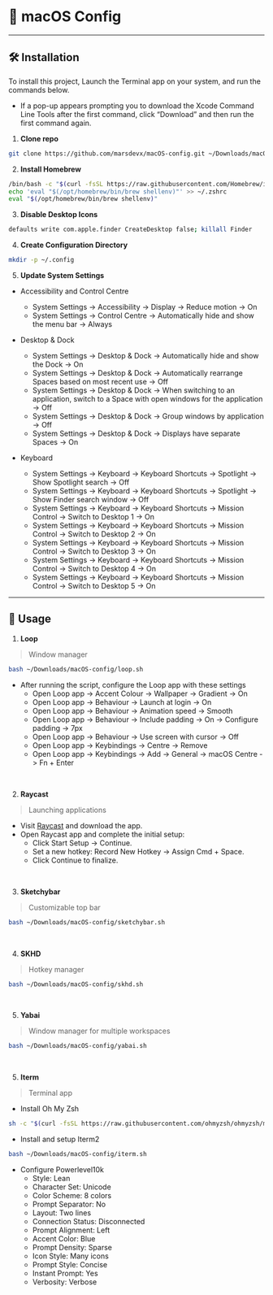 #  macOS Config

---

## 🛠️ Installation

To install this project, Launch the Terminal app on your system, and run the commands below. <br>
  - If a pop-up appears prompting you to download the Xcode Command Line Tools after the first command, click “Download” and then run the first command again.

1. **Clone repo**
```bash
git clone https://github.com/marsdevx/macOS-config.git ~/Downloads/macOS-config
```

2. **Install Homebrew**
```bash
/bin/bash -c "$(curl -fsSL https://raw.githubusercontent.com/Homebrew/install/HEAD/install.sh)"
echo 'eval "$(/opt/homebrew/bin/brew shellenv)"' >> ~/.zshrc
eval "$(/opt/homebrew/bin/brew shellenv)"
```

3. **Disable Desktop Icons**
```bash
defaults write com.apple.finder CreateDesktop false; killall Finder
```

4. **Create Configuration Directory**
```bash
mkdir -p ~/.config
```

5. **Update System Settings**

  - Accessibility and Control Centre
    - System Settings -> Accessibility -> Display -> Reduce motion -> On  
    - System Settings -> Control Centre -> Automatically hide and show the menu bar -> Always  

  - Desktop & Dock
    - System Settings -> Desktop & Dock -> Automatically hide and show the Dock -> On  
    - System Settings -> Desktop & Dock -> Automatically rearrange Spaces based on most recent use -> Off  
    - System Settings -> Desktop & Dock -> When switching to an application, switch to a Space with open windows for the application -> Off  
    - System Settings -> Desktop & Dock -> Group windows by application -> Off  
    - System Settings -> Desktop & Dock -> Displays have separate Spaces -> On  

  - Keyboard
    - System Settings -> Keyboard -> Keyboard Shortcuts -> Spotlight -> Show Spotlight search -> Off  
    - System Settings -> Keyboard -> Keyboard Shortcuts -> Spotlight -> Show Finder search window -> Off  
    - System Settings -> Keyboard -> Keyboard Shortcuts -> Mission Control -> Switch to Desktop 1 -> On  
    - System Settings -> Keyboard -> Keyboard Shortcuts -> Mission Control -> Switch to Desktop 2 -> On  
    - System Settings -> Keyboard -> Keyboard Shortcuts -> Mission Control -> Switch to Desktop 3 -> On  
    - System Settings -> Keyboard -> Keyboard Shortcuts -> Mission Control -> Switch to Desktop 4 -> On  
    - System Settings -> Keyboard -> Keyboard Shortcuts -> Mission Control -> Switch to Desktop 5 -> On  

---

## 🚀 Usage

1. **Loop**

> Window manager

```bash
bash ~/Downloads/macOS-config/loop.sh
```

- After running the script, configure the Loop app with these settings
  - Open Loop app -> Accent Colour -> Wallpaper -> Gradient -> On  
  - Open Loop app -> Behaviour -> Launch at login -> On  
  - Open Loop app -> Behaviour -> Animation speed -> Smooth  
  - Open Loop app -> Behaviour -> Include padding -> On -> Configure padding -> 7px  
  - Open Loop app -> Behaviour -> Use screen with cursor -> Off  
  - Open Loop app -> Keybindings -> Centre -> Remove  
  - Open Loop app -> Keybindings -> Add -> General -> macOS Centre -> Fn + Enter 

<br>

2. **Raycast**

> Launching applications

- Visit [Raycast](https://www.raycast.com/) and download the app.
- Open Raycast app and complete the initial setup:
  - Click Start Setup -> Continue.
  - Set a new hotkey: Record New Hotkey -> Assign Cmd + Space.
  - Click Continue to finalize.

<br>

3. **Sketchybar**

> Customizable top bar

```bash
bash ~/Downloads/macOS-config/sketchybar.sh
```

<br>

4. **SKHD**

> Hotkey manager

```bash
bash ~/Downloads/macOS-config/skhd.sh
```

<br>

5. **Yabai**

> Window manager for multiple workspaces

```bash
bash ~/Downloads/macOS-config/yabai.sh
```

<br>

5. **Iterm**

> Terminal app

- Install Oh My Zsh
```bash
sh -c "$(curl -fsSL https://raw.githubusercontent.com/ohmyzsh/ohmyzsh/master/tools/install.sh)"
```

- Install and setup Iterm2
```bash
bash ~/Downloads/macOS-config/iterm.sh
```

- Configure Powerlevel10k
  - Style: Lean
  - Character Set: Unicode
  - Color Scheme: 8 colors
  - Prompt Separator: No
  - Layout: Two lines
  - Connection Status: Disconnected
  - Prompt Alignment: Left
  - Accent Color: Blue
  - Prompt Density: Sparse
  - Icon Style: Many icons
  - Prompt Style: Concise
  - Instant Prompt: Yes
  - Verbosity: Verbose